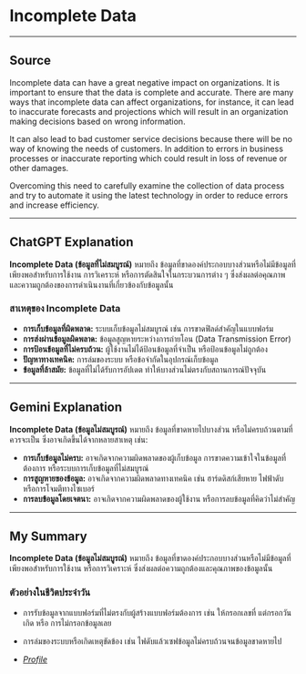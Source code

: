 # Incomplete Data
---

## **Source**
Incomplete data can have a great negative impact on organizations. It is important to ensure that the data is complete and accurate. There are many ways that incomplete data can affect organizations, for instance, it can lead to inaccurate forecasts and projections which will result in an organization making decisions based on wrong information.

It can also lead to bad customer service decisions because there will be no way of knowing the needs of customers. In addition to errors in business processes or inaccurate reporting which could result in loss of revenue or other damages.

Overcoming this need to carefully examine the collection of data process and try to automate it using the latest technology in order to reduce errors and increase efficiency.

---

## **ChatGPT Explanation**
**Incomplete Data (ข้อมูลที่ไม่สมบูรณ์)** หมายถึง ข้อมูลที่ขาดองค์ประกอบบางส่วนหรือไม่มีข้อมูลที่เพียงพอสำหรับการใช้งาน การวิเคราะห์ หรือการตัดสินใจในกระบวนการต่าง ๆ ซึ่งส่งผลต่อคุณภาพและความถูกต้องของการดำเนินงานที่เกี่ยวข้องกับข้อมูลนั้น

### **สาเหตุของ Incomplete Data**
- **การเก็บข้อมูลที่ผิดพลาด:** ระบบเก็บข้อมูลไม่สมบูรณ์ เช่น การขาดฟิลด์สำคัญในแบบฟอร์ม
- **การส่งผ่านข้อมูลผิดพลาด:** ข้อมูลสูญหายระหว่างการถ่ายโอน (Data Transmission Error)
- **การป้อนข้อมูลที่ไม่ครบถ้วน:** ผู้ใช้งานไม่ได้ป้อนข้อมูลที่จำเป็น หรือป้อนข้อมูลไม่ถูกต้อง
- **ปัญหาทางเทคนิค:** การล่มของระบบ หรือข้อจำกัดในอุปกรณ์เก็บข้อมูล
- **ข้อมูลที่ล้าสมัย:** ข้อมูลที่ไม่ได้รับการอัปเดต ทำให้บางส่วนไม่ตรงกับสถานการณ์ปัจจุบัน

---

## **Gemini Explanation**
**Incomplete Data (ข้อมูลไม่สมบูรณ์)** หมายถึง ข้อมูลที่ขาดหายไปบางส่วน หรือไม่ครบถ้วนตามที่ควรจะเป็น ซึ่งอาจเกิดขึ้นได้จากหลายสาเหตุ เช่น:

- **การเก็บข้อมูลไม่ครบ:** อาจเกิดจากความผิดพลาดของผู้เก็บข้อมูล การขาดความเข้าใจในข้อมูลที่ต้องการ หรือระบบการเก็บข้อมูลที่ไม่สมบูรณ์
- **การสูญหายของข้อมูล:** อาจเกิดจากความผิดพลาดทางเทคนิค เช่น ฮาร์ดดิสก์เสียหาย ไฟฟ้าดับ หรือการโจมตีทางไซเบอร์
- **การลบข้อมูลโดยเจตนา:** อาจเกิดจากความผิดพลาดของผู้ใช้งาน หรือการลบข้อมูลที่คิดว่าไม่สำคัญ

---

## **My Summary**
**Incomplete Data (ข้อมูลไม่สมบูรณ์)** หมายถึง ข้อมูลที่ขาดองค์ประกอบบางส่วนหรือไม่มีข้อมูลที่เพียงพอสำหรับการใช้งาน หรือการวิเคราะห์ ซึ่งส่งผลต่อความถูกต้องและคุณภาพของข้อมูลนั้น

### **ตัวอย่างในชีวิตประจำวัน**
- การรับข้อมูลจากแบบฟอร์มที่ไม่ตรงกับผู้สร้างแบบฟอร์มต้องการ เช่น ให้กรอกเลขที่ แต่กรอกวันเกิด หรือ การไม่กรอกข้อมูลเลย
- การล่มของระบบหรือเกิดเหตุขัดข้อง เช่น ไฟดับแล้วเซฟข้อมูลไม่ครบถ้วนจนข้อมูลขาดหายไป

- *[Profile](https://6530200851.github.io)*

